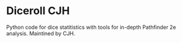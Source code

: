 # Diceroll CJH
Python code for dice statitistics with tools for in-depth Pathfinder 2e analysis.  Maintined by CJH.

